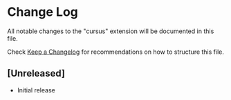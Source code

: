 # Change Log

All notable changes to the "cursus" extension will be documented in this file.

Check [Keep a Changelog](http://keepachangelog.com/) for recommendations on how to structure this file.

## [Unreleased]

- Initial release